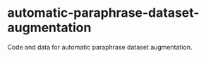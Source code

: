 # automatic-paraphrase-dataset-augmentation
Code and data for automatic paraphrase dataset augmentation.
